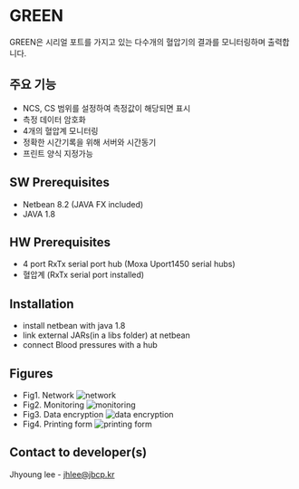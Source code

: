 # GREEN
GREEN은 시리얼 포트를 가지고 있는 다수개의 혈압기의 결과를 모니터링하며 출력합니다.  

## 주요 기능
+ NCS, CS 범위를 설정하여 측정값이 해당되면 표시
+ 측정 데이터 암호화
+ 4개의 혈압계 모니터링
+ 정확한 시간기록을 위해 서버와 시간동기
+ 프린트 양식 지정가능

## SW Prerequisites
+ Netbean 8.2 (JAVA FX included)
+ JAVA 1.8

## HW Prerequisites
+ 4 port RxTx serial port hub (Moxa Uport1450 serial hubs) 
+ 혈압계 (RxTx serial port installed) 

## Installation
+ install netbean with java 1.8
+ link external JARs(in a libs folder) at netbean
+ connect Blood pressures with a hub

## Figures
+ Fig1. Network
![network](/green1.png)
+ Fig2. Monitoring
![monitoring](/green2.png)
+ Fig3. Data encryption
![data encryption](/green3.png)
+ Fig4. Printing form
![printing form](/green4.png)

## Contact to developer(s)
Jhyoung lee - jhlee@jbcp.kr

